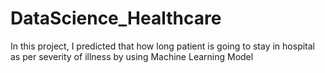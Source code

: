 # DataScience_Healthcare
In this project, I predicted that how long patient is going to stay in hospital as per severity of illness by using Machine Learning Model
